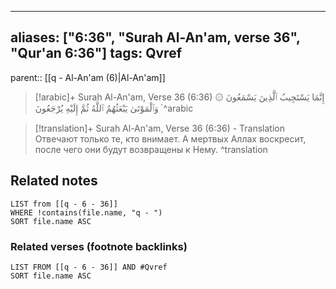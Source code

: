 
---
aliases: ["6:36", "Surah Al-An'am, verse 36", "Qur'an 6:36"]
tags: Qvref
---

parent:: [[q - Al-An'am (6)|Al-An'am]]

> [!arabic]+ Surah Al-An'am, Verse 36 (6:36)
> <span class="quran-arabic">۞ إِنَّمَا يَسْتَجِيبُ ٱلَّذِينَ يَسْمَعُونَ ۘ وَٱلْمَوْتَىٰ يَبْعَثُهُمُ ٱللَّهُ ثُمَّ إِلَيْهِ يُرْجَعُونَ</span>
^arabic

> [!translation]+ Surah Al-An'am, Verse 36 (6:36) - Translation
> Отвечают только те, кто внимает. А мертвых Аллах воскресит, после чего они будут возвращены к Нему.
^translation



## Related notes
```dataview
LIST from [[q - 6 - 36]]
WHERE !contains(file.name, "q - ")
SORT file.name ASC
```

### Related verses (footnote backlinks)
```dataview
LIST FROM [[q - 6 - 36]] AND #Qvref
SORT file.name ASC
```

